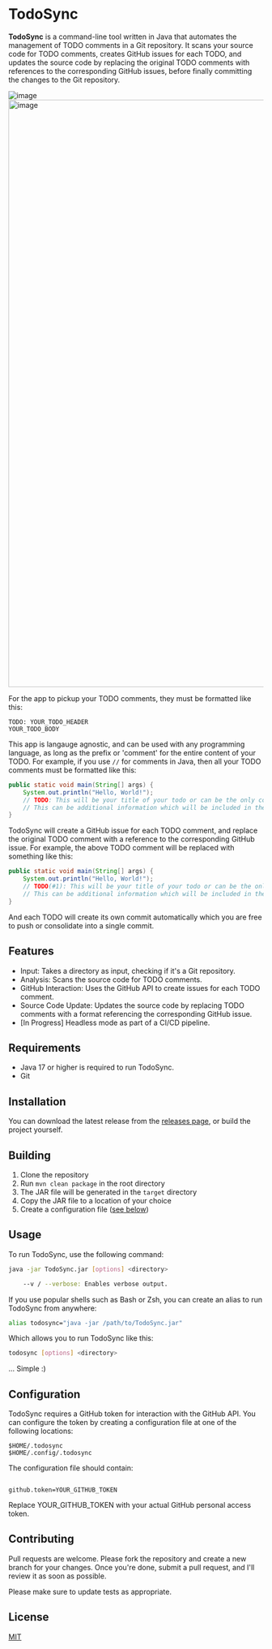 # TodoSync

**TodoSync** is a command-line tool written in Java that automates the management of TODO comments
in a Git repository. It scans your source code for TODO comments, creates GitHub issues for each
TODO, and updates the source code by replacing the original TODO comments with references to the
corresponding GitHub issues, before finally committing the changes to the Git repository.

![image](https://github.com/jwtly10/TodoSync/assets/39057715/d9a711ff-31e6-42d4-b9b0-a6aa0d5363c0)
<img width="1158" alt="image" src="https://github.com/jwtly10/TodoSync/assets/39057715/56f5a3f7-e4c4-4352-97a8-ec56e1ad4265">


For the app to pickup your TODO comments, they must be formatted like this:

```
TODO: YOUR_TODO_HEADER
YOUR_TODO_BODY
```

This app is langauge agnostic, and can be used with any programming language, as long as the prefix or
'comment' for the entire content of your TODO. For example, if you use `//` for comments in Java,
then all your TODO comments must be formatted like this:

```java
public static void main(String[] args) {
    System.out.println("Hello, World!");
    // TODO: This will be your title of your todo or can be the only content.
    // This can be additional information which will be included in the github issue.
}
```

TodoSync will create a GitHub issue for each TODO comment, and replace the original TODO comment with a
reference to the corresponding GitHub issue. For example, the above TODO comment will be replaced with
something like this:

```java
public static void main(String[] args) {
    System.out.println("Hello, World!");
    // TODO(#1): This will be your title of your todo or can be the only content.
    // This can be additional information which will be included in the github issue.
}
```    

And each TODO will create its own commit automatically which you are free to push or consolidate into a single commit.

## Features

- Input: Takes a directory as input, checking if it's a Git repository.
- Analysis: Scans the source code for TODO comments.
- GitHub Interaction: Uses the GitHub API to create issues for each TODO comment.
- Source Code Update: Updates the source code by replacing TODO comments with a format referencing the corresponding
  GitHub issue.
- [In Progress] Headless mode as part of a CI/CD pipeline.

## Requirements

- Java 17 or higher is required to run TodoSync.
- Git

## Installation

You can download the latest release from the [releases page](https://github.com/jwtly10/TodoSync/releases), or build the
project yourself.

## Building

1. Clone the repository
2. Run `mvn clean package` in the root directory
3. The JAR file will be generated in the `target` directory
4. Copy the JAR file to a location of your choice
5. Create a configuration file ([see below](#configuration))

## Usage

To run TodoSync, use the following command:

```bash
java -jar TodoSync.jar [options] <directory>

    --v / --verbose: Enables verbose output.
```

If you use popular shells such as Bash or Zsh, you can create an alias to run TodoSync from anywhere:

```bash
alias todosync="java -jar /path/to/TodoSync.jar"
```

Which allows you to run TodoSync like this:

```bash
todosync [options] <directory>
```

... Simple :)

## Configuration

TodoSync requires a GitHub token for interaction with the GitHub API. You can configure the token by creating a
configuration file at one of the following locations:

    $HOME/.todosync
    $HOME/.config/.todosync

The configuration file should contain:

```

github.token=YOUR_GITHUB_TOKEN

```

Replace YOUR_GITHUB_TOKEN with your actual GitHub personal access token.

## Contributing

Pull requests are welcome. Please fork the repository and create a new branch for your changes. Once you're done,
submit a pull request, and I'll review it as soon as possible.

Please make sure to update tests as appropriate.

## License

[MIT](https://choosealicense.com/licenses/mit/)

